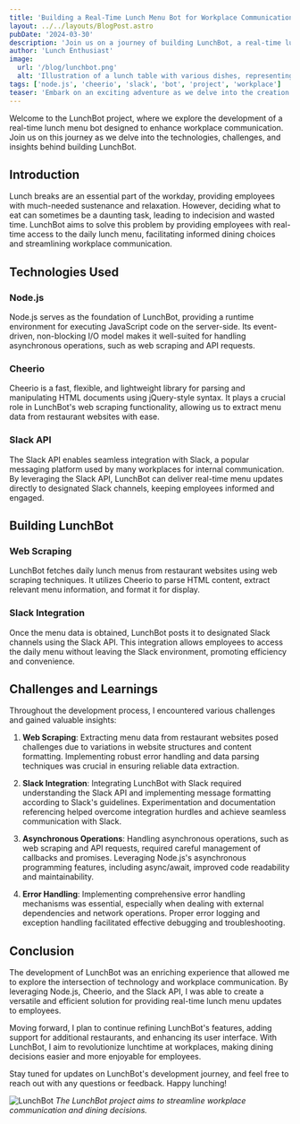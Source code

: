 ```yaml
---
title: 'Building a Real-Time Lunch Menu Bot for Workplace Communication'
layout: ../../layouts/BlogPost.astro
pubDate: '2024-03-30'
description: 'Join us on a journey of building LunchBot, a real-time lunch menu bot for workplace communication, using Node.js, Cheerio, and Slack API.'
author: 'Lunch Enthusiast'
image:
  url: '/blog/lunchbot.png'
  alt: 'Illustration of a lunch table with various dishes, representing LunchBot project.'
tags: ['node.js', 'cheerio', 'slack', 'bot', 'project', 'workplace']
teaser: 'Embark on an exciting adventure as we delve into the creation of LunchBot, a real-time lunch menu bot designed to streamline workplace communication. Learn about the technologies behind LunchBot, the challenges encountered during development, and the lessons learned along the way. Get ready to revolutionize lunchtime at your workplace with LunchBot!'
---
```


Welcome to the LunchBot project, where we explore the development of a real-time lunch menu bot designed to enhance workplace communication. Join us on this journey as we delve into the technologies, challenges, and insights behind building LunchBot.

## Introduction

Lunch breaks are an essential part of the workday, providing employees with much-needed sustenance and relaxation. However, deciding what to eat can sometimes be a daunting task, leading to indecision and wasted time. LunchBot aims to solve this problem by providing employees with real-time access to the daily lunch menu, facilitating informed dining choices and streamlining workplace communication.

## Technologies Used

### Node.js

Node.js serves as the foundation of LunchBot, providing a runtime environment for executing JavaScript code on the server-side. Its event-driven, non-blocking I/O model makes it well-suited for handling asynchronous operations, such as web scraping and API requests.

### Cheerio

Cheerio is a fast, flexible, and lightweight library for parsing and manipulating HTML documents using jQuery-style syntax. It plays a crucial role in LunchBot's web scraping functionality, allowing us to extract menu data from restaurant websites with ease.

### Slack API

The Slack API enables seamless integration with Slack, a popular messaging platform used by many workplaces for internal communication. By leveraging the Slack API, LunchBot can deliver real-time menu updates directly to designated Slack channels, keeping employees informed and engaged.

## Building LunchBot

### Web Scraping

LunchBot fetches daily lunch menus from restaurant websites using web scraping techniques. It utilizes Cheerio to parse HTML content, extract relevant menu information, and format it for display.

### Slack Integration

Once the menu data is obtained, LunchBot posts it to designated Slack channels using the Slack API. This integration allows employees to access the daily menu without leaving the Slack environment, promoting efficiency and convenience.

## Challenges and Learnings

Throughout the development process, I encountered various challenges and gained valuable insights:

1. **Web Scraping**: Extracting menu data from restaurant websites posed challenges due to variations in website structures and content formatting. Implementing robust error handling and data parsing techniques was crucial in ensuring reliable data extraction.

2. **Slack Integration**: Integrating LunchBot with Slack required understanding the Slack API and implementing message formatting according to Slack's guidelines. Experimentation and documentation referencing helped overcome integration hurdles and achieve seamless communication with Slack.

3. **Asynchronous Operations**: Handling asynchronous operations, such as web scraping and API requests, required careful management of callbacks and promises. Leveraging Node.js's asynchronous programming features, including async/await, improved code readability and maintainability.

4. **Error Handling**: Implementing comprehensive error handling mechanisms was essential, especially when dealing with external dependencies and network operations. Proper error logging and exception handling facilitated effective debugging and troubleshooting.

## Conclusion

The development of LunchBot was an enriching experience that allowed me to explore the intersection of technology and workplace communication. By leveraging Node.js, Cheerio, and the Slack API, I was able to create a versatile and efficient solution for providing real-time lunch menu updates to employees.

Moving forward, I plan to continue refining LunchBot's features, adding support for additional restaurants, and enhancing its user interface. With LunchBot, I aim to revolutionize lunchtime at workplaces, making dining decisions easier and more enjoyable for employees.

Stay tuned for updates on LunchBot's development journey, and feel free to reach out with any questions or feedback. Happy lunching!

![LunchBot](/blog/lunchbot.png)
_The LunchBot project aims to streamline workplace communication and dining decisions._
